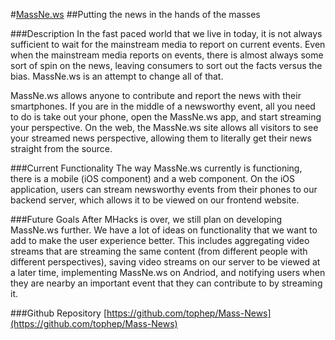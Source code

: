 #[MassNe.ws](http://massne.ws)
##Putting the news in the hands of the masses

###Description
In the fast paced world that we live in today, it is not always sufficient to wait for the mainstream media to report on current events.  Even when the mainstream media reports on events, there is almost always some sort of spin on the news, leaving consumers to sort out the facts versus the bias.  MassNe.ws is an attempt to change all of that.

MassNe.ws allows anyone to contribute and report the news with their smartphones.  If you are in the middle of a newsworthy event, all you need to do is take out your phone, open the MassNe.ws app, and start streaming your perspective.  On the web, the MassNe.ws site allows all visitors to see your streamed news perspective, allowing them to literally get their news straight from the source.

###Current Functionality
The way MassNe.ws currently is functioning, there is a mobile (iOS component) and a web component.  On the iOS application, users can stream newsworthy events from their phones to our backend server, which allows it to be viewed on our frontend website.

###Future Goals
After MHacks is over, we still plan on developing MassNe.ws further.  We have a lot of ideas on functionality that we want to add to make the user experience better.  This includes aggregating video streams that are streaming the same content (from different people with different perspectives), saving video streams on our server to be viewed at a later time, implementing MassNe.ws on Andriod, and notifying users when they are nearby an important event that they can contribute to by streaming it.

###Github Repository
[https://github.com/tophep/Mass-News](https://github.com/tophep/Mass-News)